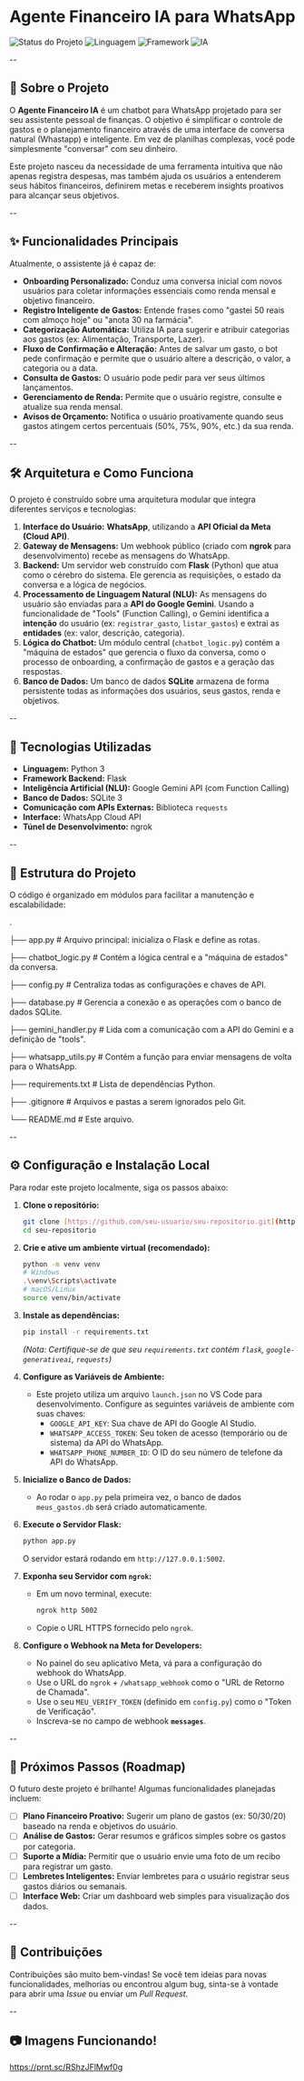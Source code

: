 # Agente Financeiro IA para WhatsApp

![Status do Projeto](https://img.shields.io/badge/status-em%20desenvolvimento-yellow)
![Linguagem](https://img.shields.io/badge/linguagem-Python-blue)
![Framework](https://img.shields.io/badge/framework-Flask-black)
![IA](https://img.shields.io/badge/IA-Google%20Gemini-orange)

--

## 🤖 Sobre o Projeto

O **Agente Financeiro IA** é um chatbot para WhatsApp projetado para ser seu assistente pessoal de finanças. O objetivo é simplificar o controle de gastos e o planejamento financeiro através de uma interface de conversa natural (Whastapp) e inteligente. Em vez de planilhas complexas, você pode simplesmente "conversar" com seu dinheiro.

Este projeto nasceu da necessidade de uma ferramenta intuitiva que não apenas registra despesas, mas também ajuda os usuários a entenderem seus hábitos financeiros, definirem metas e receberem insights proativos para alcançar seus objetivos.

--

## ✨ Funcionalidades Principais

Atualmente, o assistente já é capaz de:

* **Onboarding Personalizado:** Conduz uma conversa inicial com novos usuários para coletar informações essenciais como renda mensal e objetivo financeiro.
* **Registro Inteligente de Gastos:** Entende frases como "gastei 50 reais com almoço hoje" ou "anota 30 na farmácia".
* **Categorização Automática:** Utiliza IA para sugerir e atribuir categorias aos gastos (ex: Alimentação, Transporte, Lazer).
* **Fluxo de Confirmação e Alteração:** Antes de salvar um gasto, o bot pede confirmação e permite que o usuário altere a descrição, o valor, a categoria ou a data.
* **Consulta de Gastos:** O usuário pode pedir para ver seus últimos lançamentos.
* **Gerenciamento de Renda:** Permite que o usuário registre, consulte e atualize sua renda mensal.
* **Avisos de Orçamento:** Notifica o usuário proativamente quando seus gastos atingem certos percentuais (50%, 75%, 90%, etc.) da sua renda.

--

## 🛠️ Arquitetura e Como Funciona

O projeto é construído sobre uma arquitetura modular que integra diferentes serviços e tecnologias:

1.  **Interface do Usuário:** **WhatsApp**, utilizando a **API Oficial da Meta (Cloud API)**.
2.  **Gateway de Mensagens:** Um webhook público (criado com **ngrok** para desenvolvimento) recebe as mensagens do WhatsApp.
3.  **Backend:** Um servidor web construído com **Flask** (Python) que atua como o cérebro do sistema. Ele gerencia as requisições, o estado da conversa e a lógica de negócios.
4.  **Processamento de Linguagem Natural (NLU):** As mensagens do usuário são enviadas para a **API do Google Gemini**. Usando a funcionalidade de "Tools" (Function Calling), o Gemini identifica a **intenção** do usuário (ex: `registrar_gasto`, `listar_gastos`) e extrai as **entidades** (ex: valor, descrição, categoria).
5.  **Lógica do Chatbot:** Um módulo central (`chatbot_logic.py`) contém a "máquina de estados" que gerencia o fluxo da conversa, como o processo de onboarding, a confirmação de gastos e a geração das respostas.
6.  **Banco de Dados:** Um banco de dados **SQLite** armazena de forma persistente todas as informações dos usuários, seus gastos, renda e objetivos.

--

## 🚀 Tecnologias Utilizadas

* **Linguagem:** Python 3
* **Framework Backend:** Flask
* **Inteligência Artificial (NLU):** Google Gemini API (com Function Calling)
* **Banco de Dados:** SQLite 3
* **Comunicação com APIs Externas:** Biblioteca `requests`
* **Interface:** WhatsApp Cloud API
* **Túnel de Desenvolvimento:** ngrok

--

## 📂 Estrutura do Projeto

O código é organizado em módulos para facilitar a manutenção e escalabilidade:


.


├── app.py                  # Arquivo principal: inicializa o Flask e define as rotas.


├── chatbot_logic.py        # Contém a lógica central e a "máquina de estados" da conversa.


├── config.py               # Centraliza todas as configurações e chaves de API.


├── database.py             # Gerencia a conexão e as operações com o banco de dados SQLite.


├── gemini_handler.py       # Lida com a comunicação com a API do Gemini e a definição de "tools".


├── whatsapp_utils.py       # Contém a função para enviar mensagens de volta para o WhatsApp.


├── requirements.txt        # Lista de dependências Python.


├── .gitignore              # Arquivos e pastas a serem ignorados pelo Git.


└── README.md               # Este arquivo.


--

## ⚙️ Configuração e Instalação Local

Para rodar este projeto localmente, siga os passos abaixo:

1.  **Clone o repositório:**
    ```bash
    git clone [https://github.com/seu-usuario/seu-repositorio.git](https://github.com/seu-usuario/seu-repositorio.git)
    cd seu-repositorio
    ```

2.  **Crie e ative um ambiente virtual (recomendado):**
    ```bash
    python -m venv venv
    # Windows
    .\venv\Scripts\activate
    # macOS/Linux
    source venv/bin/activate
    ```

3.  **Instale as dependências:**
    ```bash
    pip install -r requirements.txt
    ```
    *(Nota: Certifique-se de que seu `requirements.txt` contém `flask`, `google-generativeai`, `requests`)*

4.  **Configure as Variáveis de Ambiente:**
    * Este projeto utiliza um arquivo `launch.json` no VS Code para desenvolvimento. Configure as seguintes variáveis de ambiente com suas chaves:
        * `GOOGLE_API_KEY`: Sua chave de API do Google AI Studio.
        * `WHATSAPP_ACCESS_TOKEN`: Seu token de acesso (temporário ou de sistema) da API do WhatsApp.
        * `WHATSAPP_PHONE_NUMBER_ID`: O ID do seu número de telefone da API do WhatsApp.

5.  **Inicialize o Banco de Dados:**
    * Ao rodar o `app.py` pela primeira vez, o banco de dados `meus_gastos.db` será criado automaticamente.

6.  **Execute o Servidor Flask:**
    ```bash
    python app.py
    ```
    O servidor estará rodando em `http://127.0.0.1:5002`.

7.  **Exponha seu Servidor com `ngrok`:**
    * Em um novo terminal, execute:
        ```bash
        ngrok http 5002
        ```
    * Copie o URL HTTPS fornecido pelo `ngrok`.

8.  **Configure o Webhook na Meta for Developers:**
    * No painel do seu aplicativo Meta, vá para a configuração do webhook do WhatsApp.
    * Use o URL do `ngrok` + `/whatsapp_webhook` como o "URL de Retorno de Chamada".
    * Use o seu `MEU_VERIFY_TOKEN` (definido em `config.py`) como o "Token de Verificação".
    * Inscreva-se no campo de webhook **`messages`**.

--

## 🔮 Próximos Passos (Roadmap)

O futuro deste projeto é brilhante! Algumas funcionalidades planejadas incluem:

-   [ ] **Plano Financeiro Proativo:** Sugerir um plano de gastos (ex: 50/30/20) baseado na renda e objetivos do usuário.
-   [ ] **Análise de Gastos:** Gerar resumos e gráficos simples sobre os gastos por categoria.
-   [ ] **Suporte a Mídia:** Permitir que o usuário envie uma foto de um recibo para registrar um gasto.
-   [ ] **Lembretes Inteligentes:** Enviar lembretes para o usuário registrar seus gastos diários ou semanais.
-   [ ] **Interface Web:** Criar um dashboard web simples para visualização dos dados.

--

## 🤝 Contribuições

Contribuições são muito bem-vindas! Se você tem ideias para novas funcionalidades, melhorias ou encontrou algum bug, sinta-se à vontade para abrir uma *Issue* ou enviar um *Pull Request*.

--
## 📷 Imagens Funcionando!

https://prnt.sc/RShzJFlMwf0g

